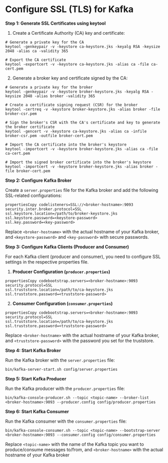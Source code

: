 # Configure SSL (TLS) for Kafka 

**Step 1: Generate SSL Certificates using keytool**

1.  Create a Certificate Authority (CA) key and certificate:

```
# Generate a private key for the CA
keytool -genkeypair -v -keystore ca-keystore.jks -keyalg RSA -keysize 2048 -alias ca -validity 365

# Export the CA certificate
keytool -exportcert -v -keystore ca-keystore.jks -alias ca -file ca-cert.pem

```

2.  Generate a broker key and certificate signed by the CA:

```
# Generate a private key for the broker
keytool -genkeypair -v -keystore broker-keystore.jks -keyalg RSA -keysize 2048 -alias broker -validity 365

# Create a certificate signing request (CSR) for the broker
keytool -certreq -v -keystore broker-keystore.jks -alias broker -file broker-csr.pem

# Sign the broker's CSR with the CA's certificate and key to generate the broker certificate
keytool -gencert -v -keystore ca-keystore.jks -alias ca -infile broker-csr.pem -outfile broker-cert.pem

# Import the CA certificate into the broker's keystore
keytool -importcert -v -keystore broker-keystore.jks -alias ca -file ca-cert.pem

# Import the signed broker certificate into the broker's keystore
keytool -importcert -v -keystore broker-keystore.jks -alias broker -file broker-cert.pem

```

**Step 2: Configure Kafka Broker**

Create a `server.properties` file for the Kafka broker and add the following SSL-related configurations:

```
propertiesCopy codelisteners=SSL://<broker-hostname>:9093
security.inter.broker.protocol=SSL
ssl.keystore.location=/path/to/broker-keystore.jks
ssl.keystore.password=<keystore-password>
ssl.key.password=<key-password>

```

Replace `<broker-hostname>` with the actual hostname of your Kafka broker, and `<keystore-password>` and `<key-password>` with secure passwords.

**Step 3: Configure Kafka Clients (Producer and Consumer)**

For each Kafka client (producer and consumer), you need to configure SSL settings in the respective properties file.

1.  **Producer Configuration (`producer.properties`)**

```
propertiesCopy codebootstrap.servers=<broker-hostname>:9093
security.protocol=SSL
ssl.truststore.location=/path/to/ca-keystore.jks
ssl.truststore.password=<truststore-password>

```

2.  **Consumer Configuration (`consumer.properties`)**

```
propertiesCopy codebootstrap.servers=<broker-hostname>:9093
security.protocol=SSL
ssl.truststore.location=/path/to/ca-keystore.jks
ssl.truststore.password=<truststore-password>

```

Replace `<broker-hostname>` with the actual hostname of your Kafka broker, and `<truststore-password>` with the password you set for the truststore.

**Step 4: Start Kafka Broker**

Run the Kafka broker with the `server.properties` file:

```
bin/kafka-server-start.sh config/server.properties

```

**Step 5: Start Kafka Producer**

Run the Kafka producer with the `producer.properties` file:

```
bin/kafka-console-producer.sh --topic <topic-name> --broker-list <broker-hostname>:9093 --producer.config config/producer.properties

```

**Step 6: Start Kafka Consumer**

Run the Kafka consumer with the `consumer.properties` file:

```
bin/kafka-console-consumer.sh --topic <topic-name> --bootstrap-server <broker-hostname>:9093 --consumer.config config/consumer.properties

```

Replace `<topic-name>` with the name of the Kafka topic you want to produce/consume messages to/from, and `<broker-hostname>` with the actual hostname of your Kafka broker